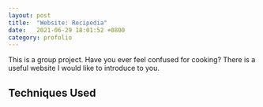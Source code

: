 ```yaml
---
layout: post
title:  "Website: Recipedia"
date:   2021-06-29 18:01:52 +0800
category: profolio
---
```


This is a group project. Have you ever feel confused for cooking?
There is a useful website I would like to introduce to you.

## Techniques Used